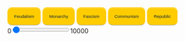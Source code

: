 ---
---
<html>
<head>
</head>
<style type="text/css">
input[type=button] {
    color:#08233e;
    font:2.4em Futura, ‘Century Gothic’, AppleGothic, sans-serif;
    font-size:70%;
    padding:14px;
    background:url(overlay.png) repeat-x center #ffcc00;
    background-color:rgba(255,204,0,1);
    border:1px solid #ffcc00;
    -moz-border-radius:10px;
    -webkit-border-radius:10px;
    border-radius:10px;
    border-bottom:1px solid #9f9f9f;
    -moz-box-shadow:inset 0 1px 0 rgba(255,255,255,0.5);
    -webkit-box-shadow:inset 0 1px 0 rgba(255,255,255,0.5);
    box-shadow:inset 0 1px 0 rgba(255,255,255,0.5);
    cursor:pointer;
}
input[type=button]:hover {
    background-color:rgba(255,204,0,0.8);
}
</style>

<body>



<form name="calculator" oninput="x.value=parseInt(a.value)*(parseInt(govt.value)/10000)">
<input type="button" value="Feudalism" onClick="document.calculator.govt.value='1500'">
<input type="button" value="Monarchy" onClick="document.calculator.govt.value='4125'">
<input type="button" value="Fascism" onClick="document.calculator.govt.value='9000'">
<input type="button" value="Communism" onClick="document.calculator.govt.value='9375'">
<input type="button" value="Republic" onClick="document.calculator.govt.value='11250'">


<br/>
0<input type="range" id="a" max="10000" step="1" value="100">10000
<input type="hidden" name="govt" id="govt" value="10000">
<br/>
<output name="x" for="a govt"></output>
</form>
 
</body>
</html>
